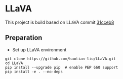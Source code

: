 # LLaVA

This project is build based on LLaVA commit [31cceb8](https://github.com/haotian-liu/LLaVA/tree/31cceb832f2f403b2cbf822d0f8fe689d72fe219)

## Preparation

- Set up LLaVA environment

```
git clone https://github.com/haotian-liu/LLaVA.git
cd LLaVA
pip install --upgrade pip  # enable PEP 660 support
pip install -e . --no-deps
```